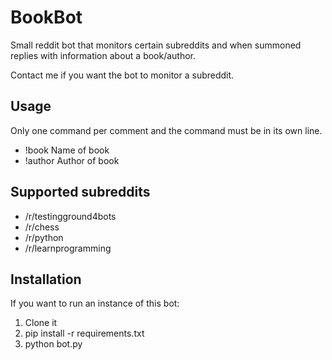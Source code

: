 # BookBot

Small reddit bot that monitors certain subreddits and when summoned replies with information about a book/author.

Contact me if you want the bot to monitor a subreddit.

## Usage

Only one command per comment and the command must be in its own line.

- !book Name of book
- !author Author of book

## Supported subreddits

- /r/testingground4bots
- /r/chess
- /r/python
- /r/learnprogramming

## Installation

If you want to run an instance of this bot:

1. Clone it
2. pip install -r requirements.txt
3. python bot.py
